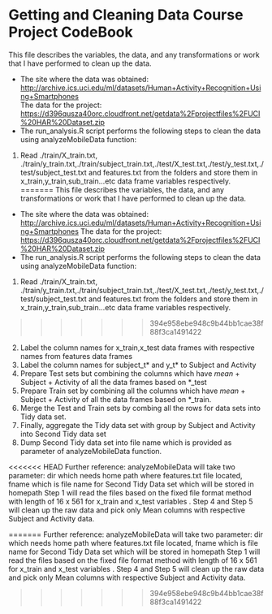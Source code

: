 Getting and Cleaning Data Course Project CodeBook
=================================================

This file describes the variables, the data, and any transformations or work that I have performed to clean up the data.  
* The site where the data was obtained:  
http://archive.ics.uci.edu/ml/datasets/Human+Activity+Recognition+Using+Smartphones      
The data for the project:  
https://d396qusza40orc.cloudfront.net/getdata%2Fprojectfiles%2FUCI%20HAR%20Dataset.zip  
* The run_analysis.R  script performs the following steps to clean the data using analyzeMobileData function:   
1. Read ./train/X_train.txt, ./train/y_train.txt,./train/subject_train.txt,./test/X_test.txt,./test/y_test.txt,./test/subject_test.txt and features.txt from the folders and store them in x_train,y_train,sub_train…etc data frame variables respectively.         
=======
This file describes the variables, the data, and any transformations or work that I have performed to clean up the data.
* The site where the data was obtained:
http://archive.ics.uci.edu/ml/datasets/Human+Activity+Recognition+Using+Smartphones
The data for the project:
https://d396qusza40orc.cloudfront.net/getdata%2Fprojectfiles%2FUCI%20HAR%20Dataset.zip
* The run_analysis.R  script performs the following steps to clean the data using analyzeMobileData function:
1. Read ./train/X_train.txt, ./train/y_train.txt,./train/subject_train.txt,./test/X_test.txt,./test/y_test.txt,./test/subject_test.txt and features.txt from the folders and store them in x_train,y_train,sub_train…etc data frame variables respectively.
>>>>>>> 394e958ebe948c9b44bb1cae38f88f3ca1491422
2. Label the column names for x_train,x_test data frames with respective names from features data frames
3. Label the column names for subject_t* and y_t* to Subject and Activity
4. Prepare Test sets but combining the columns which have *mean* + Subject + Activity of all the data frames based on *_test
5. Prepare Train set by combining all the columns which have *mean* + Subject + Activity of all the data frames based on *_train.
6. Merge the Test and Train sets by combing all the rows for data sets into Tidy data set.
7. Finally, aggregate the Tidy data set with group by Subject and Activity into Second Tidy data set
8. Dump Second Tidy data set into file name which is provided as parameter of analyzeMobileData function.


<<<<<<< HEAD
Further reference: 
analyzeMobileData will take two parameter: dir which needs home path where features.txt file located, fname which is file name for Second Tidy Data set which will be stored in homepath
Step 1 will read the files based on the fixed file format method with length of 16 x 561 for x_train and x_test variables .
Step 4 and Step 5 will clean up the raw data and pick only Mean columns with respective Subject and Activity data.

=======
Further reference:
analyzeMobileData will take two parameter: dir which needs home path where features.txt file located, fname which is file name for Second Tidy Data set which will be stored in homepath
Step 1 will read the files based on the fixed file format method with length of 16 x 561 for x_train and x_test variables .
Step 4 and Step 5 will clean up the raw data and pick only Mean columns with respective Subject and Activity data.
>>>>>>> 394e958ebe948c9b44bb1cae38f88f3ca1491422

